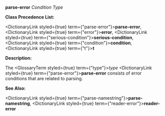 **parse-error** *Condition Type* 



**Class Precedence List:** 



<DictionaryLink styled={true} term={"parse-error"}><b>parse-error</b></DictionaryLink>, <DictionaryLink styled={true} term={"error"}><b>error</b></DictionaryLink>, <DictionaryLink styled={true} term={"serious-condition"}><b>serious-condition</b></DictionaryLink>, <DictionaryLink styled={true} term={"condition"}><b>condition</b></DictionaryLink>, <DictionaryLink styled={true} term={"t"}><b>t</b></DictionaryLink> 



**Description:** 



The <GlossaryTerm styled={true} term={"type"}><i>type</i></GlossaryTerm> <DictionaryLink styled={true} term={"parse-error"}><b>parse-error</b></DictionaryLink> consists of error conditions that are related to parsing. 



**See Also:** 



<DictionaryLink styled={true} term={"parse-namestring"}><b>parse-namestring</b></DictionaryLink>, <DictionaryLink styled={true} term={"reader-error"}><b>reader-error</b></DictionaryLink> 







 



 



